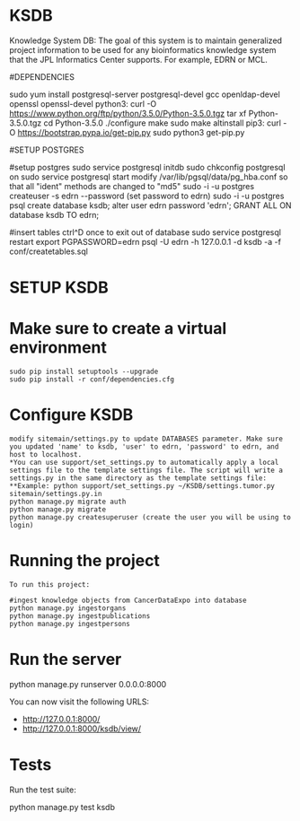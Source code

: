 # KSDB

Knowledge System DB: The goal of this system is to maintain generalized project information to be used for any bioinformatics knowledge system that the JPL Informatics Center supports. For example, EDRN or MCL.

#DEPENDENCIES

sudo yum install postgresql-server postgresql-devel gcc openldap-devel openssl openssl-devel
python3:
    curl -O https://www.python.org/ftp/python/3.5.0/Python-3.5.0.tgz
    tar xf Python-3.5.0.tgz
    cd Python-3.5.0
    ./configure
    make
    sudo make altinstall
pip3:
    curl -O https://bootstrap.pypa.io/get-pip.py
    sudo python3 get-pip.py 

#SETUP POSTGRES

#setup postgres
    sudo service postgresql initdb
    sudo chkconfig postgresql on
    sudo service postgresql start
    modify /var/lib/pgsql/data/pg_hba.conf so that all "ident" methods are changed to "md5"
    sudo -i -u postgres createuser -s edrn --password   (set password to edrn)
    sudo -i -u postgres psql 
        create database ksdb;
        alter user edrn password 'edrn';
        GRANT ALL ON database ksdb TO edrn;

#insert tables
    ctrl^D once to exit out of database
    sudo service postgresql restart
    export PGPASSWORD=edrn
    psql -U edrn -h 127.0.0.1 -d ksdb -a -f conf/createtables.sql

# SETUP KSDB

# Make sure to create a virtual environment
    sudo pip install setuptools --upgrade
    sudo pip install -r conf/dependencies.cfg

# Configure KSDB
    modify sitemain/settings.py to update DATABASES parameter. Make sure you updated 'name' to ksdb, 'user' to edrn, 'password' to edrn, and host to localhost.
    *You can use support/set_settings.py to automatically apply a local settings file to the template settings file. The script will write a settings.py in the same directory as the template settings file:
    **Example: python support/set_settings.py ~/KSDB/settings.tumor.py sitemain/settings.py.in 
    python manage.py migrate auth
    python manage.py migrate
    python manage.py createsuperuser (create the user you will be using to login)
    
# Running the project
    To run this project:

    #ingest knowledge objects from CancerDataExpo into database
    python manage.py ingestorgans
    python manage.py ingestpublications
    python manage.py ingestpersons


# Run the server
python manage.py runserver 0.0.0.0:8000

You can now visit the following URLS:

* http://127.0.0.1:8000/
* http://127.0.0.1:8000/ksdb/view/

# Tests

Run the test suite:

python manage.py test ksdb
